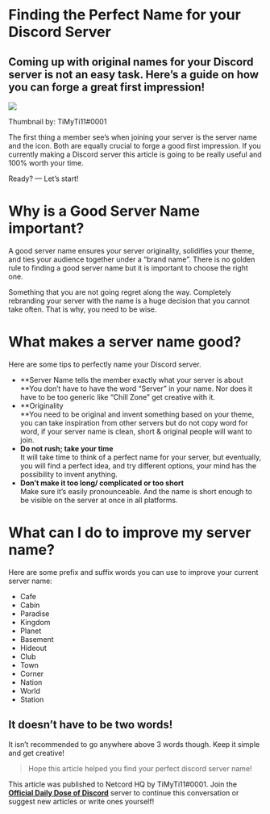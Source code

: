 Finding the Perfect Name for your Discord Server
================================================

Coming up with original names for your Discord server is not an easy task. Here’s a guide on how you can forge a great first impression!
----------------------------------------------------------------------------------------------------------------------------------------

![](https://miro.medium.com/max/1400/1*cf_UqbhXjyROtweBUNxEVQ.png)

Thumbnail by: TiMyTi11#0001

The first thing a member see’s when joining your server is the server name and the icon. Both are equally crucial to forge a good first impression. If you currently making a Discord server this article is going to be really useful and 100% worth your time.

Ready? — Let’s start!

Why is a Good Server Name important?
====================================

A good server name ensures your server originality, solidifies your theme, and ties your audience together under a “brand name”. There is no golden rule to finding a good server name but it is important to choose the right one.

Something that you are not going regret along the way. Completely rebranding your server with the name is a huge decision that you cannot take often. That is why, you need to be wise.

What makes a server name good?
==============================

Here are some tips to perfectly name your Discord server.

*   **Server Name tells the member exactly what your server is about  
    **You don’t have to have the word “Server” in your name. Nor does it have to be too generic like “Chill Zone” get creative with it.
*   **Originality  
    **You need to be original and invent something based on your theme, you can take inspiration from other servers but do not copy word for word, if your server name is clean, short & original people will want to join.
*   **Do not rush; take your time**  
    It will take time to think of a perfect name for your server, but eventually, you will find a perfect idea, and try different options, your mind has the possibility to invent anything.
*   **Don’t make it too long/ complicated or too short**  
    Make sure it’s easily pronounceable. And the name is short enough to be visible on the server at once in all platforms.

What can I do to improve my server name?
========================================

Here are some prefix and suffix words you can use to improve your current server name:

*   Cafe
*   Cabin
*   Paradise
*   Kingdom
*   Planet
*   Basement
*   Hideout
*   Club
*   Town
*   Corner
*   Nation
*   World
*   Station

It doesn’t have to be two words!
--------------------------------

It isn’t recommended to go anywhere above 3 words though. Keep it simple and get creative!

> Hope this article helped you find your perfect discord server name!

This article was published to Netcord HQ by TiMyTi11#0001. Join the [**Official Daily Dose of Discord**](https://discord.gg/JjfYGRJ2NN) server to continue this conversation or suggest new articles or write ones yourself!
